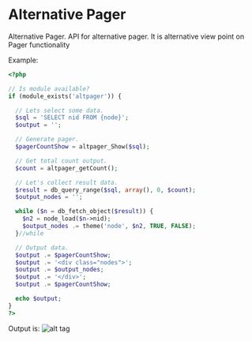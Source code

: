 Alternative Pager
========

Alternative Pager. API for alternative pager. It is alternative view point on
Pager functionality


Example:

```php
<?php

// Is module available?
if (module_exists('altpager')) {

  // Lets select some data.
  $sql = 'SELECT nid FROM {node}';
  $output = '';

  // Generate pager.
  $pagerCountShow = altpager_Show($sql);

  // Get total count output.
  $count = altpager_getCount();

  // Let's collect result data.
  $result = db_query_range($sql, array(), 0, $count);
  $output_nodes = '';

  while ($n = db_fetch_object($result)) {
    $n2 = node_load($n->nid);
    $output_nodes .= theme('node', $n2, TRUE, FALSE);
  }//while

  // Output data.
  $output .= $pagerCountShow;
  $output .= '<div class="nodes">';
  $output .= $output_nodes;
  $output .= '</div>';
  $output .= $pagerCountShow;

  echo $output;
}
?>
```

Output is:
![alt tag](http://i61.tinypic.com/wbs7rb.png)
